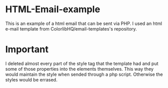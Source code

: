 # HTML-Email-example
This is an example of a html email that can be sent via PHP. I used an html e-mail template from ColorlibHQ/email-templates's repository.
# Important
I deleted almost every part of the style tag that the template had and put some of those properties into the elements themselves. This way they would maintain the style when sended through a php script. Otherwise the styles would be errased.
